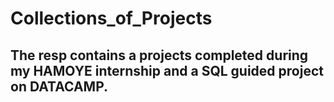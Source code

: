 # Collections_of_Projects
## The resp contains a projects completed during my HAMOYE internship and a SQL guided project on DATACAMP.
